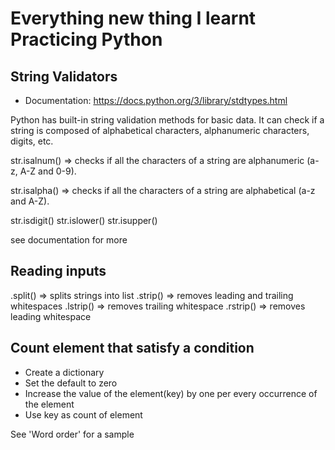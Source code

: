 # Everything new thing I learnt Practicing Python

## String Validators

- Documentation: https://docs.python.org/3/library/stdtypes.html

Python has built-in string validation methods for basic data. It can check if a string is composed of alphabetical characters, alphanumeric characters, digits, etc.

str.isalnum() => checks if all the characters of a string are alphanumeric (a-z, A-Z and 0-9).

str.isalpha() => checks if all the characters of a string are alphabetical (a-z and A-Z).

str.isdigit()
str.islower()
str.isupper()

see documentation for more

## Reading inputs

.split() => splits strings into list
.strip() => removes leading and trailing whitespaces
.lstrip() => removes trailing whitespace
.rstrip() => removes leading whitespace

## Count element that satisfy a condition

- Create a dictionary
- Set the default to zero
- Increase the value of the element(key) by one per every occurrence of the element
- Use key as count of element

See 'Word order' for a sample
